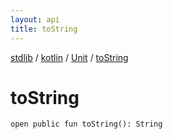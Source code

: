 ```yaml
---
layout: api
title: toString
---
```

[stdlib](../../index.html) / [kotlin](../index.html) / [Unit](index.html) / [toString](toString.html)

# toString

```
open public fun toString(): String
```
